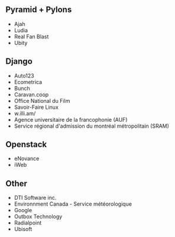 ## Pyramid + Pylons

* Ajah
* Ludia
* Real Fan Blast
* Ubity

## Django

* Auto123
* Ecometrica
* Bunch
* Caravan.coop
* Office National du Film
* Savoir-Faire Linux
* w.illi.am/
* Agence universitaire de la francophonie (AUF)
* Service régional d'admission du montréal métropolitain (SRAM)

## Openstack

* eNovance
* iWeb

## Other

* DTI Software inc.
* Environnment Canada - Service météorologique
* Google
* Outbox Technology
* Radialpoint
* Ubisoft
